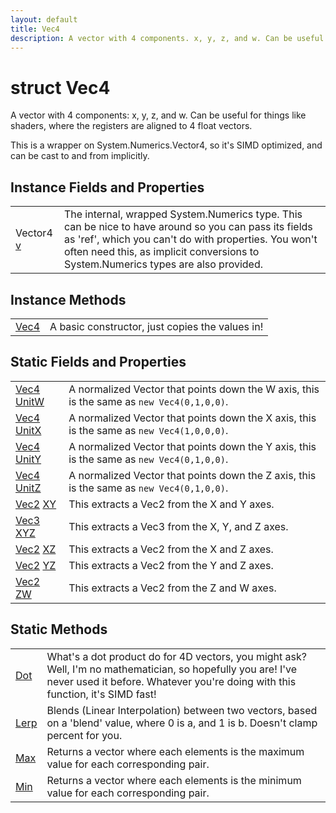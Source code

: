 ```yaml
---
layout: default
title: Vec4
description: A vector with 4 components. x, y, z, and w. Can be useful for things like shaders, where the registers are aligned to 4 float vectors.  This is a wrapper on System.Numerics.Vector4, so it's SIMD optimized, and can be cast to and from implicitly.
---
```

# struct Vec4

A vector with 4 components: x, y, z, and w. Can be useful
for things like shaders, where the registers are aligned to 4 float
vectors.

This is a wrapper on System.Numerics.Vector4, so it's SIMD optimized,
and can be cast to and from implicitly.


## Instance Fields and Properties

|  |  |
|--|--|
|Vector4 [v]({{site.url}}/Pages/Reference/Vec4/v.html)|The internal, wrapped System.Numerics type. This can be nice to have around so you can pass its fields as 'ref', which you can't do with properties. You won't often need this, as implicit conversions to System.Numerics types are also provided.|


## Instance Methods

|  |  |
|--|--|
|[Vec4]({{site.url}}/Pages/Reference/Vec4/Vec4.html)|A basic constructor, just copies the values in!|


## Static Fields and Properties

|  |  |
|--|--|
|[Vec4]({{site.url}}/Pages/Reference/Vec4.html) [UnitW]({{site.url}}/Pages/Reference/Vec4/UnitW.html)|A normalized Vector that points down the W axis, this is the same as `new Vec4(0,1,0,0)`.|
|[Vec4]({{site.url}}/Pages/Reference/Vec4.html) [UnitX]({{site.url}}/Pages/Reference/Vec4/UnitX.html)|A normalized Vector that points down the X axis, this is the same as `new Vec4(1,0,0,0)`.|
|[Vec4]({{site.url}}/Pages/Reference/Vec4.html) [UnitY]({{site.url}}/Pages/Reference/Vec4/UnitY.html)|A normalized Vector that points down the Y axis, this is the same as `new Vec4(0,1,0,0)`.|
|[Vec4]({{site.url}}/Pages/Reference/Vec4.html) [UnitZ]({{site.url}}/Pages/Reference/Vec4/UnitZ.html)|A normalized Vector that points down the Z axis, this is the same as `new Vec4(0,1,0,0)`.|
|[Vec2]({{site.url}}/Pages/Reference/Vec2.html) [XY]({{site.url}}/Pages/Reference/Vec4/XY.html)|This extracts a Vec2 from the X and Y axes.|
|[Vec3]({{site.url}}/Pages/Reference/Vec3.html) [XYZ]({{site.url}}/Pages/Reference/Vec4/XYZ.html)|This extracts a Vec3 from the X, Y, and Z axes.|
|[Vec2]({{site.url}}/Pages/Reference/Vec2.html) [XZ]({{site.url}}/Pages/Reference/Vec4/XZ.html)|This extracts a Vec2 from the X and Z axes.|
|[Vec2]({{site.url}}/Pages/Reference/Vec2.html) [YZ]({{site.url}}/Pages/Reference/Vec4/YZ.html)|This extracts a Vec2 from the Y and Z axes.|
|[Vec2]({{site.url}}/Pages/Reference/Vec2.html) [ZW]({{site.url}}/Pages/Reference/Vec4/ZW.html)|This extracts a Vec2 from the Z and W axes.|


## Static Methods

|  |  |
|--|--|
|[Dot]({{site.url}}/Pages/Reference/Vec4/Dot.html)|What's a dot product do for 4D vectors, you might ask? Well, I'm no mathematician, so hopefully you are! I've never used it before. Whatever you're doing with this function, it's SIMD fast!|
|[Lerp]({{site.url}}/Pages/Reference/Vec4/Lerp.html)|Blends (Linear Interpolation) between two vectors, based on a 'blend' value, where 0 is a, and 1 is b. Doesn't clamp percent for you.|
|[Max]({{site.url}}/Pages/Reference/Vec4/Max.html)|Returns a vector where each elements is the maximum value for each corresponding pair.|
|[Min]({{site.url}}/Pages/Reference/Vec4/Min.html)|Returns a vector where each elements is the minimum value for each corresponding pair.|

